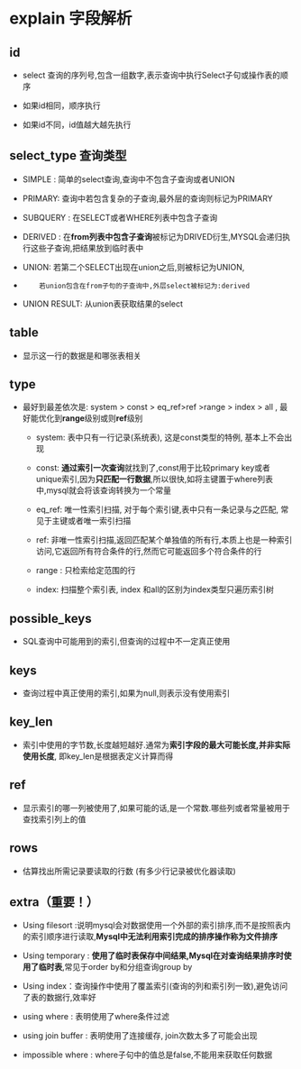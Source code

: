 
# explain 字段解析

## id

* select 查询的序列号,包含一组数字,表示查询中执行Select子句或操作表的顺序

* 如果id相同，顺序执行

* 如果id不同，id值越大越先执行



## select_type 查询类型

* SIMPLE : 简单的select查询,查询中不包含子查询或者UNION

* PRIMARY: 查询中若包含复杂的子查询,最外层的查询则标记为PRIMARY

* SUBQUERY : 在SELECT或者WHERE列表中包含子查询

* DERIVED : 在**from列表中包含子查询**被标记为DRIVED衍生,MYSQL会递归执行这些子查询,把结果放到临时表中

* UNION:  若第二个SELECT出现在union之后,则被标记为UNION,
*         若union包含在from子句的子查询中,外层select被标记为:derived

* UNION RESULT: 从union表获取结果的select

## table
* 显示这一行的数据是和哪张表相关

## type
* 最好到最差依次是: system > const > eq_ref>ref >range > index > all , 最好能优化到**range**级别或则**ref**级别

    * system: 表中只有一行记录(系统表), 这是const类型的特例, 基本上不会出现

    * const: **通过索引一次查询**就找到了,const用于比较primary key或者unique索引,因为**只匹配一行数据**,所以很快,如将主键置于where列表中,mysql就会将该查询转换为一个常量

    * eq_ref: 唯一性索引扫描, 对于每个索引键,表中只有一条记录与之匹配, 常见于主键或者唯一索引扫描

    * ref:  非唯一性索引扫描,返回匹配某个单独值的所有行,本质上也是一种索引访问,它返回所有符合条件的行,然而它可能返回多个符合条件的行

    * range : 只检索给定范围的行

    * index: 扫描整个索引表, index 和all的区别为index类型只遍历索引树

## possible_keys
* SQL查询中可能用到的索引,但查询的过程中不一定真正使用

## keys
* 查询过程中真正使用的索引,如果为null,则表示没有使用索引

## key_len
* 索引中使用的字节数,长度越短越好.通常为**索引字段的最大可能长度,并非实际使用长度**, 即key_len是根据表定义计算而得

## ref
* 显示索引的哪一列被使用了,如果可能的话,是一个常数.哪些列或者常量被用于查找索引列上的值

## rows
* 估算找出所需记录要读取的行数 (有多少行记录被优化器读取)

## extra（重要！）
* Using filesort :说明mysql会对数据使用一个外部的索引排序,而不是按照表内的索引顺序进行读取,**Mysql中无法利用索引完成的排序操作称为文件排序**

* Using temporary : **使用了临时表保存中间结果,Mysql在对查询结果排序时使用了临时表**,常见于order by和分组查询group by

* Using index：查询操作中使用了覆盖索引(查询的列和索引列一致),避免访问了表的数据行,效率好

* using where : 表明使用了where条件过滤

* using join buffer : 表明使用了连接缓存, join次数太多了可能会出现

* impossible where : where子句中的值总是false,不能用来获取任何数据



    
    
